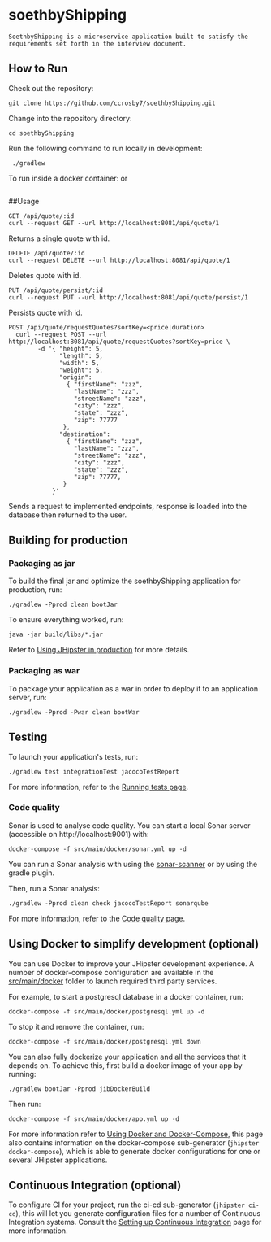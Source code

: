 # soethbyShipping
    
    SoethbyShipping is a microservice application built to satisfy the requirements set forth in the interview document.
    
## How to Run

Check out the repository:

```
git clone https://github.com/ccrosby7/soethbyShipping.git
```

Change into the repository directory:

```
cd soethbyShipping
```

Run the following command to run locally in development:

```
 ./gradlew 
```
 To run inside a docker container:
or
```

```

##Usage

```
GET /api/quote/:id
curl --request GET --url http://localhost:8081/api/quote/1
```
   Returns a single quote with id.
```
DELETE /api/quote/:id
curl --request DELETE --url http://localhost:8081/api/quote/1
```
   Deletes quote with id.
```
PUT /api/quote/persist/:id
curl --request PUT --url http://localhost:8081/api/quote/persist/1
```
   Persists quote with id.
```
POST /api/quote/requestQuotes?sortKey=<price|duration>
  curl --request POST --url http://localhost:8081/api/quote/requestQuotes?sortKey=price \
        -d '{ "height": 5,
              "length": 5,
              "width": 5,
              "weight": 5,
              "origin": 
                { "firstName": "zzz",
                  "lastName": "zzz",
                  "streetName": "zzz",
                  "city": "zzz",
                  "state": "zzz",
                  "zip": 77777
               },
              "destination": 
                { "firstName": "zzz",
                  "lastName": "zzz",
                  "streetName": "zzz",
                  "city": "zzz",
                  "state": "zzz",
                  "zip": 77777,
               }
            }'
```
   Sends a request to implemented endpoints, response is loaded into the database then returned to the user.
## Building for production

### Packaging as jar

To build the final jar and optimize the soethbyShipping application for production, run:

```
./gradlew -Pprod clean bootJar
```

To ensure everything worked, run:

```
java -jar build/libs/*.jar
```

Refer to [Using JHipster in production][] for more details.

### Packaging as war

To package your application as a war in order to deploy it to an application server, run:

```
./gradlew -Pprod -Pwar clean bootWar
```

## Testing

To launch your application's tests, run:

```
./gradlew test integrationTest jacocoTestReport
```

For more information, refer to the [Running tests page][].

### Code quality

Sonar is used to analyse code quality. You can start a local Sonar server (accessible on http://localhost:9001) with:

```
docker-compose -f src/main/docker/sonar.yml up -d
```

You can run a Sonar analysis with using the [sonar-scanner](https://docs.sonarqube.org/display/SCAN/Analyzing+with+SonarQube+Scanner) or by using the gradle plugin.

Then, run a Sonar analysis:

```
./gradlew -Pprod clean check jacocoTestReport sonarqube
```

For more information, refer to the [Code quality page][].

## Using Docker to simplify development (optional)

You can use Docker to improve your JHipster development experience. A number of docker-compose configuration are available in the [src/main/docker](src/main/docker) folder to launch required third party services.

For example, to start a postgresql database in a docker container, run:

```
docker-compose -f src/main/docker/postgresql.yml up -d
```

To stop it and remove the container, run:

```
docker-compose -f src/main/docker/postgresql.yml down
```

You can also fully dockerize your application and all the services that it depends on.
To achieve this, first build a docker image of your app by running:

```
./gradlew bootJar -Pprod jibDockerBuild
```

Then run:

```
docker-compose -f src/main/docker/app.yml up -d
```

For more information refer to [Using Docker and Docker-Compose][], this page also contains information on the docker-compose sub-generator (`jhipster docker-compose`), which is able to generate docker configurations for one or several JHipster applications.

## Continuous Integration (optional)

To configure CI for your project, run the ci-cd sub-generator (`jhipster ci-cd`), this will let you generate configuration files for a number of Continuous Integration systems. Consult the [Setting up Continuous Integration][] page for more information.

[jhipster homepage and latest documentation]: https://www.jhipster.tech
[jhipster 6.10.1 archive]: https://www.jhipster.tech/documentation-archive/v6.10.1
[doing microservices with jhipster]: https://www.jhipster.tech/documentation-archive/v6.10.1/microservices-architecture/
[using jhipster in development]: https://www.jhipster.tech/documentation-archive/v6.10.1/development/
[using docker and docker-compose]: https://www.jhipster.tech/documentation-archive/v6.10.1/docker-compose
[using jhipster in production]: https://www.jhipster.tech/documentation-archive/v6.10.1/production/
[running tests page]: https://www.jhipster.tech/documentation-archive/v6.10.1/running-tests/
[code quality page]: https://www.jhipster.tech/documentation-archive/v6.10.1/code-quality/
[setting up continuous integration]: https://www.jhipster.tech/documentation-archive/v6.10.1/setting-up-ci/
